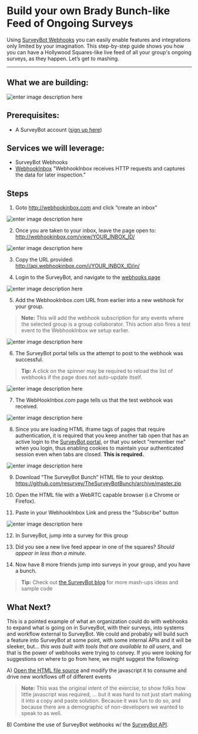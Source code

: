 Build your own Brady Bunch-like Feed of Ongoing Surveys
===================

Using [SurveyBot Webhooks](https://golive.gosurveybot.com/webhooks "SurveyBot Webhooks") you can easily enable features and integrations only limited by your imagination. This step-by-step guide shows you how you can have a Hollywood Squares-like live feed of all your group's ongoing surveys, as they happen. Let’s get to mashing.

----------


What we are building:
-------------
![enter image description here](https://cdn.gosurveybot.com/Content/img/thesurveybotbunch/image02.png "what we are building")



Prerequisites:
---------

 - A SurveyBot account ([sign up here](https://gosurveybot.com/)) 

Services we will leverage:
--------------------------

 - SurveyBot Webhooks
 - [WebhookInbox](http://webhookInbox.com) "WebhookInbox receives HTTP requests and
captures the data for later inspection."


Steps
-----

1) Goto http://webhookinbox.com and click “create an inbox”

![enter image description here](https://cdn.gosurveybot.com/Content/img/thesurveybotbunch/image07.png)

2) Once you are taken to your inbox, leave the page open to:
http://webhookinbox.com/view/YOUR_INBOX_ID/

![enter image description here](https://cdn.gosurveybot.com/Content/img/thesurveybotbunch/image04.png)

3) Copy the URL provided:
http://api.webhookinbox.com/i/YOUR_INBOX_ID/in/

4) Login to the SurveyBot, and navigate to the [webhooks page](https://golive.gosurveybot.com/webhooks)

![enter image description here](https://cdn.gosurveybot.com/Content/img/thesurveybotbunch/image01.png)

5) Add the WebhookInbox.com URL from earlier into a new webhook for your group. 

> **Note:** This will add the webhook subscription for any events where the selected group is a group collaborator. This action also fires a test event to the WebhookInbox we setup earlier. 

![enter image description here](https://cdn.gosurveybot.com/Content/img/thesurveybotbunch/image05.png)

6) The SurveyBot portal tells us the attempt to post to the webhook was successful. 

> **Tip:** A click on the spinner may be required to reload the list of webhooks if the page does not auto-update itself. 

![enter image description here](https://cdn.gosurveybot.com/Content/img/thesurveybotbunch/image03.png)

7) The WebHookInbox.com page tells us that the test webhook was received.

![enter image description here](https://cdn.gosurveybot.com/Content/img/thesurveybotbunch/image00.png)

8) Since you are loading HTML iframe tags of pages that require authentication, it is required that you keep another tab open that has an active login to the [SurveyBot portal](https://golive.gosurveybot.com), or that you select "remember me" when you login, thus enabling cookies to maintain your authenticated session even when tabs are closed. **This is required.** 

![enter image description here](https://cdn.gosurveybot.com/Content/img/thesurveybotbunch/image06.png)

9) Download “The SurveyBot Bunch” HTML file to your desktop.
https://github.com/resurvey/TheSurveyBotBunch/archive/master.zip

10) Open the HTML file with a WebRTC capable browser (i.e Chrome or Firefox).

11) Paste in your WebhookInbox Link and press the "Subscribe" button

![enter image description here](https://cdn.gosurveybot.com/Content/img/thesurveybotbunch/image08.png)

12) In SurveyBot, jump into a survey for this group

13) Did you see a new live feed appear in one of the squares? *Should appear in less than a minute.*

14) Now have 8 more friends jump into surveys in your group, and you have a bunch.


> **Tip:** Check out [the SurveyBot blog](https://gosurveybot.com/blog/) for more mash-ups ideas and sample code 

What Next?
------

This is a pointed example of what an organization could do with webhooks to expand what is going on in SurveyBot, with their surveys, into systems and workflow external to SurveyBot. We could and probably will build such a feature into SurveyBot at some point, with some internal APIs and it will be sleeker, but... *this was built with tools that are available to all users*, and that is the power of webhooks were trying to convey. If you were looking for suggestions on where to go from here, we might suggest the following:

A) [Open the HTML file source](https://github.com/resurvey/TheSurveyBotBunch/blob/master/surveybotbunch.htm) and modify the javascript it to consume and drive new workflows off of different events


> **Note:** This was the original intent of the exercise, to show folks how little javascript was required, ... but it was hard to not just start making it into a copy and paste solution. Because it was fun to do so, and because there are a demographic of non-developers we wanted to speak to as well. 

B) Combine the use of SurveyBot webhooks w/ the [SurveyBot API](https://golive.gosurveybot.com/apis).
